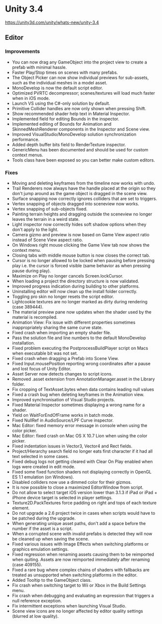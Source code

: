 # Unity 3.4
https://unity3d.com/unity/whats-new/unity-3.4

## Editor


### Improvements
<ul>
<li>You can now drag any GameObject into the project view to create a prefab with minimal hassle.</li>
<li>Faster Play/Stop times on scenes with many prefabs.</li>
<li>The Object Picker can now show individual previews for sub-assets, such as the individual meshes in a model asset.</li>
<li>MonoDevelop is now the default script editor.</li>
<li>Optimized PVRTC decompressor; scenes/textures will load much faster when in iOS mode.</li>
<li>Launch VS using the C#-only solution by default.</li>
<li>Primitive Collider handles are now only shown when pressing Shift.</li>
<li>Show recommended shader help text in Material Inspector.</li>
<li>Implemented field for editing Bounds in the inspector.</li>
<li>Implemented editing of Bounds for Animation and SkinnedMeshRenderer components in the Inspector and Scene view.</li>
<li>Improved VisualStudio/MonoDevelop solution synchronization performance.</li>
<li>Added depth buffer bits field to RenderTexture inspector.</li>
<li>GenericMenu has been documented and should be used for custom context menus.</li>
<li>Tools class have been exposed so you can better make custom editors.</li>
</ul>

### Fixes
<ul>
<li>Moving and deleting keyframes from the timeline now works with undo.</li>
<li>Trail Renderers now always have the handle placed at the origin so they don't jump around as the game object is dragged in the scene view.</li>
<li>Surface snapping now correctly ignores colliders that are set to triggers.</li>
<li>Vertex snapping of objects dragged into sceneview now works.</li>
<li>Vertex snapping of sub-objects fixed.</li>
<li>Painting terrain heights and dragging outside the sceneview no longer leaves the terrain in a weird state.</li>
<li>Light inspector now correctly hides soft shadow options when they don't apply to the light.</li>
<li>Camera gizmo and preview is now based on Game View aspect ratio instead of Scene View aspect ratio.</li>
<li>On Windows right mouse clicking the Game View tab now shows the context menu.</li>
<li>Closing tabs with middle mouse button is now closes the correct tab.</li>
<li>Cursor is no longer allowed to be locked when pausing before pressing play i.e. the cursor is forced visible (same behavior as when pressing pause during play).</li>
<li>Maximize on Play no longer cancels Screen.lockCursor.</li>
<li>When loading a project the directory structure is now validated.</li>
<li>Improved progress indication during building to other platforms.</li>
<li>Uninstalling editor will now clean up the install folder correctly.</li>
<li>Toggling pro skin no longer resets the script editor.</li>
<li>Lightcookie textures are no longer marked as dirty during rendering (case 389444).</li>
<li>The material preview pane now updates when the shader used by the material is recompiled.</li>
<li>Animation View: Fix issue with different properties sometimes inappropriately sharing the same curve state.</li>
<li>Fixed crash when importing an empty shader file.</li>
<li>Pass the solution file and line numbers to the default MonoDevelop installation.</li>
<li>Fixed problem executing the PostprocessBuildPlayer script on Macs when executable bit was not set.</li>
<li>Fixed crash when dragging a Prefab into Scene View.</li>
<li>Fixed Input.mousePosition reporting wrong coordinates after a pause and lost focus of Unity Editor.</li>
<li>Asset Server now detects changes to script icons.</li>
<li>Removed .asset extension from AnnotationManager.asset in the Library folder.</li>
<li>Fix cropping of TextAsset.bytes when data contains leading null values</li>
<li>Fixed a crash bug when deleting keyframes in the Animation view.</li>
<li>Improved synchronisation of Visual Studio projects.</li>
<li>Fixed Material Inspector sometimes displaying a wrong name for a shader.</li>
<li>Yield on WaitForEndOfFrame works in batch mode.</li>
<li>Fixed NullRef in AudioSource/LPF Curve inspector.</li>
<li>Mac Editor: fixed memory error message in console when using the color picker.</li>
<li>Mac Editor: fixed crash on Mac OS X 10.7 Lion when using the color picker.</li>
<li>Fixed indentation issues in Vector3, Vector4 and Rect fields.</li>
<li>Project/Hierarchy search field no longer eats first character if it had all text selected in some cases.</li>
<li>Fixed debug logs not getting cleared with Clear On Play enabled when logs were created in edit mode.</li>
<li>Fixed some fixed function shaders not displaying correctly in OpenGL ES 1.1 emulation (on Windows).</li>
<li>Disabled colliders now use a dimmed color for their gizmos.</li>
<li>It is now possible to close a maximized EditorWindow from script.</li>
<li>Do not allow to select target iOS version lower than 3.1.3 if iPad or iPad + iPhone device target is selected in player settings.</li>
<li>Texture2D.PackTextures force padding on right and tops of each texture element.</li>
<li>Do not upgrade a 2.6 project twice in cases when scripts would have to be patched during the upgrade.</li>
<li>When generating unique asset paths, don't add a space before the number if the asset is a script.</li>
<li>When a corrupted scene with invalid prefabs is detected they will now be cleaned up when saving the scene.</li>
<li>Fixed various issues with Image Effects when switching platforms or graphics emulation settings.</li>
<li>Fixed regression when renaming assets causing them to be reimported when quiting. Assets are now reimported immediately after renaming (case 409155).</li>
<li>Fixed a rare bug where complex chains of shaders with fallbacks are treated as unsupported when switching platforms in the editor.</li>
<li>Added Tooltip to the GameObject class.</li>
<li>Fix crash when switching target to Wii or Xbox in the Build Settings menu.</li>
<li>Fix crash when debugging and evaluating an expression that triggers a null reference exception.</li>
<li>Fix intermittent exceptions when launching Visual Studio.</li>
<li>Scene view icons are no longer affected by editor quality settings (blurred at low quality).</li>
</ul>
